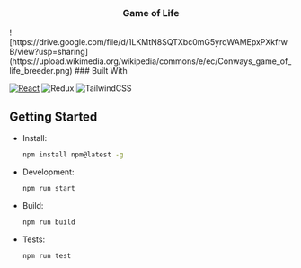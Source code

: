 <!-- PROJECT LOGO -->
<br />
<div align="center">
  <h3 align="center">Game of Life</h3>
</div>
![https://drive.google.com/file/d/1LKMtN8SQTXbc0mG5yrqWAMEpxPXkfrwB/view?usp=sharing](https://upload.wikimedia.org/wikipedia/commons/e/ec/Conways_game_of_life_breeder.png)
### Built With

[![React][React.js]][React-url]
![Redux](https://img.shields.io/badge/redux-%23593d88.svg?style=for-the-badge&logo=redux&logoColor=white)
![TailwindCSS](https://img.shields.io/badge/tailwindcss-%2338B2AC.svg?style=for-the-badge&logo=tailwind-css&logoColor=white)


<!-- GETTING STARTED -->

## Getting Started

* Install:
  ```sh
  npm install npm@latest -g
  ```

* Development:
  ```sh
  npm run start
  ```

* Build:
  ```sh
  npm run build
  ```

* Tests:
  ```sh
  npm run test
  ```

[React.js]: https://img.shields.io/badge/React-20232A?style=for-the-badge&logo=react&logoColor=61DAFB

[React-url]: https://reactjs.org/

[Redux-url]: https://redux.js.org
